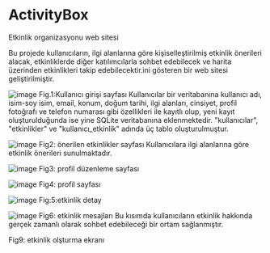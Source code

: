 # ActivityBox
 Etkinlik organizasyonu web sitesi

 Bu projede kullanıcıların, ilgi alanlarına göre
kişiselleştirilmiş etkinlik önerileri alacak, etkinliklerde diğer
katılımcılarla sohbet edebilecek ve harita üzerinden
etkinlikleri takip edebilecektir.ini gösteren bir web sitesi geliştirilmiştir.

![image](https://github.com/user-attachments/assets/7a0fdb19-36d6-4ff7-a1fc-699bee247794)
Fig.1:Kullanıcı girişi sayfası
Kullanıcılar bir veritabanına kullanıcı adı, isim-soy isim, email, konum, doğum tarihi, ilgi alanları, cinsiyet, profil fotoğrafı ve telefon numarası gibi özellikleri ile kayıtlı olup, yeni kayıt oluşturulduğunda ise yine SQLite veritabanına eklenmektedir. "kullanıcılar", "etkinlikler" ve "kullanıcı_etkinlik" adında üç tablo oluşturulmuştur.

![image](https://github.com/user-attachments/assets/28c21554-dc7a-4046-9b31-f1d9c31931fa)
Fig2: önerilen etkinlikler sayfası
Kullanıcılara ilgi alanlarına göre etkinlik önerileri sunulmaktadır.

![image](https://github.com/user-attachments/assets/1261973f-7c92-4773-8b1d-e9bc841e5647)
Fig3: profil düzenleme sayfası

![image](https://github.com/user-attachments/assets/8e99499a-e20e-42c3-858b-47533da682eb)
Fig4: profil sayfası

![image](https://github.com/user-attachments/assets/6dba6ceb-999a-443d-9712-0046aa7fede8)
Fig:5:etkinlik detay

![image](https://github.com/user-attachments/assets/cfdf3396-e20e-43ff-ad9b-c3de642eb851)
Fig6: etkinlik mesajları
Bu kısımda kullanıcıların etkinlik hakkında gerçek zamanlı olarak sohbet edebileceği bir ortam sağlanmıştır.



Fig9: etkinlik olşturma ekranı
 


